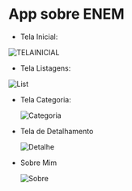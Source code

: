 # App sobre ENEM

* Tela Inicial:


![TELAINICIAL](https://github.com/Enrico070/ENEM/assets/125027577/74f039a0-69bf-448e-a22d-9e9930ebf5d0)

* Tela Listagens:
  

![List](https://github.com/Enrico070/ENEM/assets/125027577/df294610-1f3f-4cff-9214-cb52c04ac860)



* Tela Categoria:

  ![Categoria](https://github.com/Enrico070/ENEM/assets/125027577/dfa6ccc9-7a92-4b63-92fb-341c08f9d380)



* Tela de Detalhamento

  ![Detalhe](https://github.com/Enrico070/ENEM/assets/125027577/7b5cc6c3-eb5b-427a-b883-090bc7a76c3a)


* Sobre Mim

  ![Sobre](https://github.com/Enrico070/ENEM/assets/125027577/b8060b59-012f-4e88-86e5-810f19c75207)
